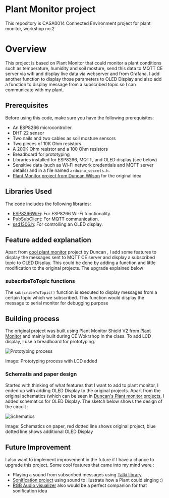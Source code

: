 # Plant Monitor project
This repository is CASA0014 Connected Environment project for plant monitor, workshop no.2

# Overview
This project is based on Plant Monitor that could monitor a plant conditions such as temperature, humidity and soil mosture, send this data to MQTT CE server via wifi and display live data via webserver and from Grafana. 
I add another function to display those parameters to OLED Display and also add a function to display message from a subscribed topic so I can communicate with my plant.

## Prerequisites

Before using this code, make sure you have the following prerequisites:

- An ESP8266 microcontroller.
- DHT 22 sensor
- Two nails and two cables as soil mosture sensors
- Two pieces of 10K Ohm resistors
- A 200K Ohm resistor and a 100 Ohm resistors
- Breadboard for prototyping
- Libraries installed for ESP8266, MQTT, and OLED display (see below)
- Sensitive data (such as Wi-Fi network credentials and MQTT server details) and in a file named `arduino_secrets.h`.
- [Plant Monitor project from Duncan Wilson](https://github.com/ucl-casa-ce/casa0014/tree/main/plantMonitor) for the original idea

## Libraries Used

The code includes the following libraries:

- [ESP8266WiFi](https://github.com/esp8266/Arduino): For ESP8266 Wi-Fi functionality.
- [PubSubClient](https://pubsubclient.knolleary.net): For MQTT communication.
- [ssd1306.h](https://www.arduino.cc/reference/en/libraries/ssd1306/): For controlling an OLED display.



## Feature added explanation

Apart from [cool plant monitor](https://github.com/ucl-casa-ce/casa0014/tree/main/plantMonitor) project by Duncan , I add some features to display the messages sent to MQTT CE server and display a subscribed topic to OLED Display. This could be done by adding a function and little modification to the original projects. The upgrade explained below

### subscribeToTopic functions

The `subscribeToTopic()` function is executed to display messages from a certain topic which we subscribed. This function would display the message to serial monitor for debugging purpose


## Building process

The original project was built using Plant Monitor Shield V2 from [Plant Monitor](https://github.com/ucl-casa-ce/casa0014/tree/main/plantMonitor) and mainly built during CE Wokrshop in the class. To add LCD display, I use a breadboard for prototyping. 

![Prototyping process](https://github.com/satria-mitra/Plant-Monitor/blob/main/assets/prototyping_process.jpg)

Image: Prototyping process with LCD added

### Schematis and paper design
Started with thinking of what features that I want to add to plant monitor, I ended up with adding OLED Display to the original projects. Apart from the original schematics (which can be seen in [Duncan's Plant monitor projects](https://github.com/ucl-casa-ce/casa0014/tree/main/plantMonitor), I added schematics for OLED Display. The sketch below shows the design of the circuit :


![Schematics](https://github.com/satria-mitra/Plant-Monitor/blob/main/assets/schematiscs.jpg)

Image: Schematics on paper, red dotted line shows original project, blue dotted line shows additional OLED Display 


## Future Improvement

I also want to implement improvement in the future if I have a chance to upgrade this project. Some cool features that came into my mind were :

- Playing a sound from subscribed messages using [Talki library](https://www.arduinolibraries.info/libraries/talkie)
- [Sonification project](https://www.instructables.com/Biodata-Sonification/) using sound to illustrate how a Plant could singing :)
- [RGB Audio visualizer](https://projecthub.arduino.cc/janux/rgb-32-band-audio-spectrum-visualizer-2f4788) also would be a perfect companion for that sonification idea

